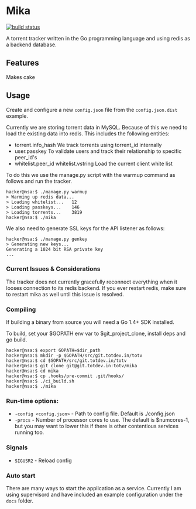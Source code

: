 # Mika

[![build status](http://ci.totdev.in/projects/2/status.png?ref=master)](http://ci.totdev.in/projects/2?ref=master)

A torrent tracker written in the Go programming language and using redis
as a backend database.


## Features

Makes cake

## Usage

Create and configure a new `config.json` file from the `config.json.dist` example. 

Currently we are storing torrent data in MySQL. Because of this we need
to load the existing data into redis. This includes the following entities:

- torrent.info_hash We track torrents using torrent_id internally
- user.passkey To validate users and track their relationship to specific peer_id's
- whitelist.peer_id whitelist.vstring Load the current client white list

To do this we use the manage.py script with the warmup command as follows and run 
the tracker.

    hacker@nsa:$ ./manage.py warmup
    > Warming up redis data...
    > Loading whitelist...   12
    > Loading passkeys...    146
    > Loading torrents...    3819
    hacker@nsa:$ ./mika
    
We also need to generate SSL keys for the API listener as follows:
    
    hacker@nsa:$ ./manage.py genkey
    > Generating new keys...
    Generating a 1024 bit RSA private key
    ...
    
    
### Current Issues & Considerations
    
The tracker does not currently gracefully reconnect everything when it looses connection
 to its redis backend. If you ever restart redis, make sure to restart mika as well until
 this issue is resolved.
    
### Compiling

If building a binary from source you will need a Go 1.4+ SDK installed.

To build, set your $GOPATH env var to $git_project_clone, install deps and go build.
    
    hacker@nsa:$ export GOPATH=$dir_path
    hacker@nsa:$ mkdir -p $GOPATH/src/git.totdev.in/totv
    hacker@nsa:$ cd $GOPATH/src/git.totdev.in/totv
    hacker@nsa:$ git clone git@git.totdev.in:totv/mika
    hacker@nsa:$ cd mika 
    hacker@nsa:$ cp .hooks/pre-commit .git/hooks/
    hacker@nsa:$ ./ci_build.sh
    hacker@nsa:$ ./mika

### Run-time options:

* `-config <config.json>` - Path to config file. Default is ./config.json
* `-procs` - Number of processor cores to use. The default is $numcores-1, but you may want
to lower this if there is other contentious services running too.


### Signals

* `SIGUSR2` - Reload config


### Auto start

There are many ways to start the application as a service. Currently I am using
supervisord and have included an example configuration under the `docs` folder.